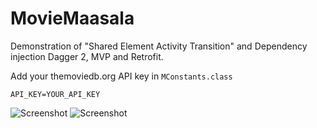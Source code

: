 # MovieMaasala
Demonstration of "Shared Element Activity Transition" and Dependency injection Dagger 2, MVP and Retrofit.

Add your themoviedb.org API key in `MConstants.class`
```
API_KEY=YOUR_API_KEY
```

![Screenshot](https://i.imgur.com/EYD0CJ5.png) 
![Screenshot](https://i.imgur.com/fvEpopi.png) 
